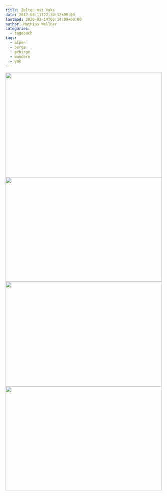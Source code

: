 ```yaml
---
title: Zelten mit Yaks
date: 2012-08-11T22:30:12+00:00
lastmod: 2020-02-14T00:14:09+00:00
author: Mathias Wellner
categories:
  - tagebuch
tags:
  - alpen
  - berge
  - gebirge
  - wandern
  - yak
---
```

<img src="https://lh4.googleusercontent.com/-_hNFquKccHc/UDqFS7CCCBI/AAAAAAAAAf0/A3cVG44x6HU/s800/MW_20120811_3066.jpg" width="500" height="333" />
<img src="https://lh5.googleusercontent.com/-YieVJgF7b1g/UDqFTWBB7pI/AAAAAAAAAgI/q9W0Fu1uh04/s800/MW_20120812_3095.jpg" width="500" height="333" />
<img src="https://lh4.googleusercontent.com/-JnDXZEPHqzE/UDqFShs3f7I/AAAAAAAAAfs/AFtYxSdANMQ/s800/MW_20120811_3034.jpg" width="500" height="333" />
<img src="https://lh4.googleusercontent.com/-HCgaYLiHV8E/UDqFSWIMmyI/AAAAAAAAAfw/2Xb4462RsYg/s800/MW_20120811_3046.jpg" width="500" height="333" />
